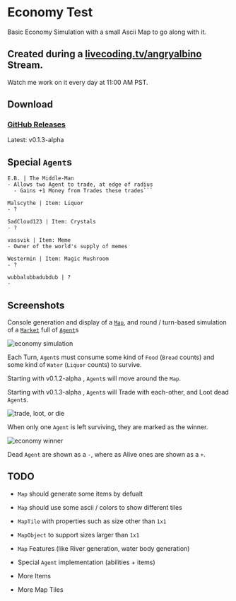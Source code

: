 # Economy Test

Basic Economy Simulation with a small Ascii Map to go along with it.

## Created during a [livecoding.tv/angryalbino](https://www.livecoding.tv/angryalbino/) Stream.
Watch me work on it every day at 11:00 AM PST.


## Download

### [GitHub Releases](https://github.com/AlbinoGeek/Economy/releases)  
Latest: v0.1.3-alpha


## Special `Agent`s
    
    E.B. | The Middle-Man
    - Allows two Agent to trade, at edge of radius
      - Gains +1 Money from Trades these trades```
    
    Malscythe | Item: Liquor
    - ?
    
    SadCloud123 | Item: Crystals
    - ?
    
    vassvik | Item: Meme
    - Owner of the world's supply of memes
    
    Westermin | Item: Magic Mushroom
    - ?
    
    wubbalubbadubdub | ?
    - 


## Screenshots

Console generation and display of a [`Map`](/EconomyTest/Map.cs), and round / turn-based simulation of a [`Market`](/EconomyTest/Economy/Market.cs) full of [`Agent`](/EconomyTest/Economy/Agent.cs)s

![economy simulation](http://i.imgur.com/9nmQBsK.png)

Each Turn, `Agent`s must consume some kind of `Food` (`Bread` counts) and some kind of `Water` (`Liquor` counts) to survive.

Starting with v0.1.2-alpha , `Agent`s will move around the `Map`.

Starting with v0.1.3-alpha , `Agent`s will Trade with each-other, and Loot dead `Agent`s.

![trade, loot, or die](http://i.imgur.com/VRWAkU1.png)

When only one `Agent` is left surviving, they are marked as the winner.

![economy winner](http://i.imgur.com/f3dQT94.png)

Dead `Agent` are shown as a `-`, where as Alive ones are shown as a `+`.


## TODO

- `Map` should generate some items by defualt
- `Map` should use some ascii / colors to show different tiles
- `MapTile` with properties such as size other than `1x1`
- `MapObject` to support sizes larger than `1x1`

- `Map` Features (like River generation, water body generation)

- Special `Agent` implementation (abilities + items)

- More Items
- More Map Tiles
